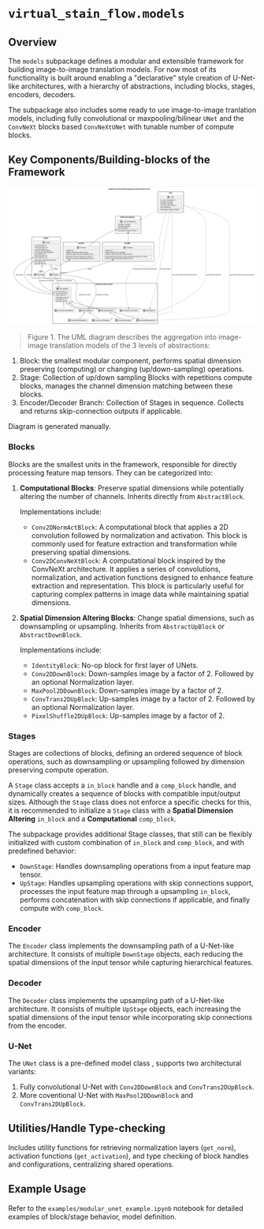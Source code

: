 # `virtual_stain_flow.models`

## Overview

The `models` subpackage defines a modular and extensible framework for building image-to-image translation models. 
For now most of its functionality is built around enabling a "declarative" style creation of U-Net-like architectures, 
with a hierarchy of abstractions, including blocks, stages, encoders, decoders.

The subpackage also includes some ready to use image-to-image tranlation models,
including fully convolutional or maxpooling/bilinear `UNet` and the `ConvNeXt` blocks based `ConvNeXtUNet` with tunable number of compute blocks. 

## Key Components/Building-blocks of the Framework

![UML Diagram](assets/uml/all_models/all_models.svg)
> Figure 1. The UML diagram describes the aggregation into image-image translation models of the 3 levels of abstractions:
1. Block: the smallest modular component, performs spatial dimension preserving (computing) or changing (up/down-sampling) operations.
2. Stage: Collection of up/down sampling Blocks with repetitions compute blocks, manages the channel dimension matching between these blocks. 
3. Encoder/Decoder Branch: Collection of Stages in sequence. Collects and returns skip-connection outputs if applicable.

Diagram is generated manually.

### Blocks
Blocks are the smallest units in the framework, responsible for directly processing feature map tensors. They can be categorized into:

1. **Computational Blocks**: Preserve spatial dimensions while potentially altering the number of channels. Inherits directly from `AbstractBlock`.

    Implementations include:
    - `Conv2DNormActBlock`: A computational block that applies a 2D convolution followed by normalization and activation. 
    This block is commonly used for feature extraction and transformation while preserving spatial dimensions.   
    - `Conv2DConvNeXtBlock`: A computational block inspired by the ConvNeXt architecture. 
    It applies a series of convolutions, normalization, and activation functions designed to enhance feature extraction and representation. 
    This block is particularly useful for capturing complex patterns in image data while maintaining spatial dimensions.

2. **Spatial Dimension Altering Blocks**: Change spatial dimensions, such as downsampling or upsampling. 
Inherits from `AbstractUpBlock` or `AbstractDownBlock`.

    Implementations include:
    - `IdentityBlock`: No-op block for first layer of UNets.
    - `Conv2DDownBlock`: Down-samples image by a factor of 2. Followed by an optional Normalization layer.
    - `MaxPool2DDownBlock`: Down-samples image by a factor of 2.
    - `ConvTrans2DUpBlock`: Up-samples image by a factor of 2. Followed by an optional Normalization layer.
    - `PixelShuffle2DUpBlock`: Up-samples image by a factor of 2. 

### Stages
Stages are collections of blocks, defining an ordered sequence of block operations, such as downsampling or upsampling followed by dimension preserving compute operation. 

A `Stage` class accepts a `in_block` handle and a `comp_block` handle, 
and dynamically creates a sequence of blocks with compatible input/output sizes. 
Although the `Stage` class does not enforce a specific checks for this,
it is recommended to initialize a `Stage` class with a **Spatial Dimension Altering** `in_block` and a **Computational** `comp_block`.

The subpackage provides additional Stage classes, that still can be flexibly initialized with custom combination of `in_block` and `comp_block`, and with predefined behavior:
- `DownStage`: Handles downsampling operations from a input feature map tensor.
- `UpStage`: Handles upsampling operations with skip connections support,
processes the input feature map through a upsampling `in_block`, performs concatenation with skip connections if applicable, and finally compute with `comp_block`. 

### Encoder
The `Encoder` class implements the downsampling path of a U-Net-like architecture. 
It consists of multiple `DownStage` objects, each reducing the spatial dimensions of the input tensor while capturing hierarchical features.

### Decoder
The `Decoder` class implements the upsampling path of a U-Net-like architecture. 
It consists of multiple `UpStage` objects, each increasing the spatial dimensions of the input tensor while incorporating skip connections from the encoder.

### U-Net
The `UNet` class is a pre-defined model class , supports two architectural variants:
1. Fully convolutional U-Net with `Conv2DDownBlock` and `ConvTrans2DUpBlock`.
2. More coventional U-Net with `MaxPool2DDownBlock` and `ConvTrans2DUpBlock`.

## Utilities/Handle Type-checking
Includes utility functions for retrieving normalization layers (`get_norm`), 
activation functions (`get_activation`), and type checking of block handles and configurations, centralizing shared operations.

## Example Usage
Refer to the `examples/modular_unet_example.ipynb` notebook for detailed examples of block/stage behavior, model definition. 